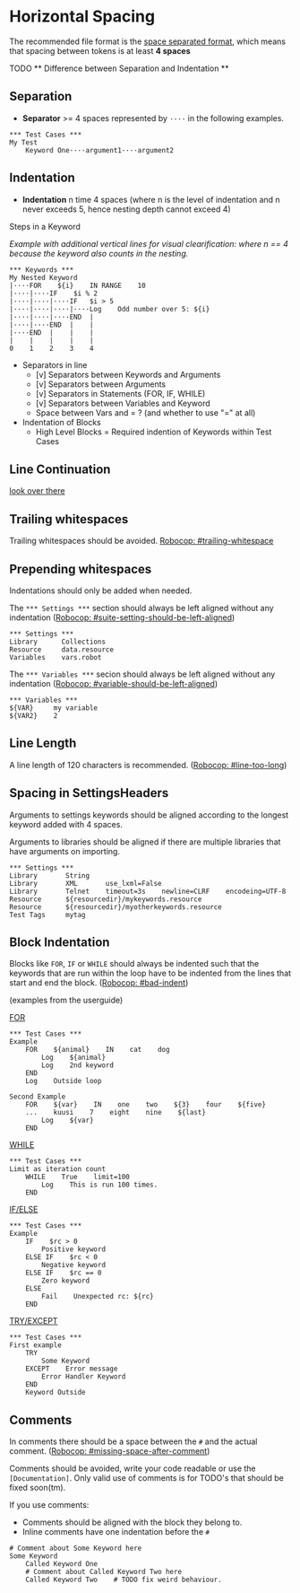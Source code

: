 # Horizontal Spacing

The recommended file format is the [space separated format](https://robotframework.org/robotframework/latest/RobotFrameworkUserGuide.html#space-separated-format), which means that spacing between tokens is at least **4 spaces**

TODO ** Difference between Separation and Indentation ** 

## Separation

* **Separator** >= 4 spaces represented by `····` in the following examples. 

```robot
*** Test Cases ***
My Test
    Keyword One····argument1····argument2
```

## Indentation

* **Indentation** n time 4 spaces (where n is the level of indentation and n never exceeds 5, hence nesting depth cannot exceed 4)

Steps in a Keyword

*Example with additional vertical lines for visual clearification: where n == 4 because the keyword also counts in the nesting.*

```
*** Keywords ***
My Nested Keyword
|····FOR    ${i}    IN RANGE    10
|····|····IF    $i % 2
|····|····|····IF   $i > 5
|····|····|····|····Log    Odd number over 5: ${i}
|····|····|····END  |
|····|····END  |    |
|····END  |    |    |
|    |    |    |    |
0    1    2    3    4
```

- Separators in line
  - [v] Separators between Keywords and Arguments
  - [v] Separators between Arguments
  - [v] Separators in Statements (FOR, IF, WHILE)
  - [v] Separators between Variables and Keyword
  - Space between Vars and = ? (and whether to use "=" at all)
- Indentation of Blocks
  - High Level Blocks = Required indention of Keywords within Test Cases

## Line Continuation
[look over there](./line_continuation.md)

## Trailing whitespaces

Trailing whitespaces should be avoided. [Robocop: #trailing-whitespace](https://robocop.readthedocs.io/en/stable/rules.html#trailing-whitespace)

## Prepending whitespaces

Indentations should only be added when needed.

The `*** Settings ***` section should always be left aligned without any indentation ([Robocop: #suite-setting-should-be-left-aligned](https://robocop.readthedocs.io/en/stable/rules.html#suite-setting-should-be-left-aligned))

```robot
*** Settings ***
Library      Collections
Resource     data.resource
Variables    vars.robot
```

The `*** Variables ***` secion should always be left aligned without any indentation ([Robocop: #variable-should-be-left-aligned](https://robocop.readthedocs.io/en/stable/rules.html#variable-should-be-left-aligned))

```robot
*** Variables ***
${VAR}     my variable
${VAR2}    2
```

## Line Length

A line length of 120 characters is recommended. ([Robocop: #line-too-long](https://robocop.readthedocs.io/en/stable/rules.html#line-too-long))

## Spacing in SettingsHeaders

Arguments to settings keywords should be aligned according to the longest keyword added with 4 spaces.

Arguments to libraries should be aligned if there are multiple libraries that have arguments on importing.

```robot
*** Settings ***
Library       String
Library       XML       use_lxml=False
Library       Telnet    timeout=3s    newline=CLRF    encodeing=UTF-8
Resource      ${resourcedir}/mykeywords.resource
Resource      ${resourcedir}/myotherkeywords.resource
Test Tags     mytag
```

## Block Indentation

Blocks like `FOR`, `IF` or `WHILE` should always be indented such that the keywords that are run within the loop have to be indented from the lines that start and end the block. ([Robocop: #bad-indent](https://robocop.readthedocs.io/en/stable/rules.html#bad-indent))

(examples from the userguide)

[FOR](https://robotframework.org/robotframework/latest/RobotFrameworkUserGuide.html#toc-entry-365)

```robot
*** Test Cases ***
Example
    FOR    ${animal}    IN    cat    dog
        Log    ${animal}
        Log    2nd keyword
    END
    Log    Outside loop

Second Example
    FOR    ${var}    IN    one    two    ${3}    four    ${five}
    ...    kuusi    7    eight    nine    ${last}
        Log    ${var}
    END
```

[WHILE](https://robotframework.org/robotframework/latest/RobotFrameworkUserGuide.html#toc-entry-377)

```robot
*** Test Cases ***
Limit as iteration count
    WHILE    True    limit=100
        Log    This is run 100 times.
    END
```

[IF/ELSE](https://robotframework.org/robotframework/latest/RobotFrameworkUserGuide.html#toc-entry-384)

```robot
*** Test Cases ***
Example
    IF    $rc > 0
        Positive keyword
    ELSE IF    $rc < 0
        Negative keyword
    ELSE IF    $rc == 0
        Zero keyword
    ELSE
        Fail    Unexpected rc: ${rc}
    END
```

[TRY/EXCEPT](https://robotframework.org/robotframework/latest/RobotFrameworkUserGuide.html#toc-entry-389)

```robot
*** Test Cases ***
First example
    TRY
        Some Keyword
    EXCEPT    Error message
        Error Handler Keyword
    END
    Keyword Outside
```

## Comments

In comments there should be a space between the `#` and the actual comment. ([Robocop: #missing-space-after-comment](https://robocop.readthedocs.io/en/stable/rules.html#missing-space-after-comment))

Comments should be avoided, write your code readable or use the `[Documentation]`.
Only valid use of comments is for TODO's that should be fixed soon(tm).

If you use comments:
* Comments should be aligned with the block they belong to.
* Inline comments have one indentation before the `#`

```robot
# Comment about Some Keyword here
Some Keyword
    Called Keyword One
    # Comment about Called Keyword Two here
    Called Keyword Two    # TODO fix weird behaviour.
```
